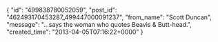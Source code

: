 {
   "id": "499838780052059",
   "post_id": "462493170453287_499447000091237",
   "from_name": "Scott Duncan",
   "message": "...says the woman who quotes Beavis & Butt-head.",
   "created_time": "2013-04-05T07:16:22+0000"
 }
